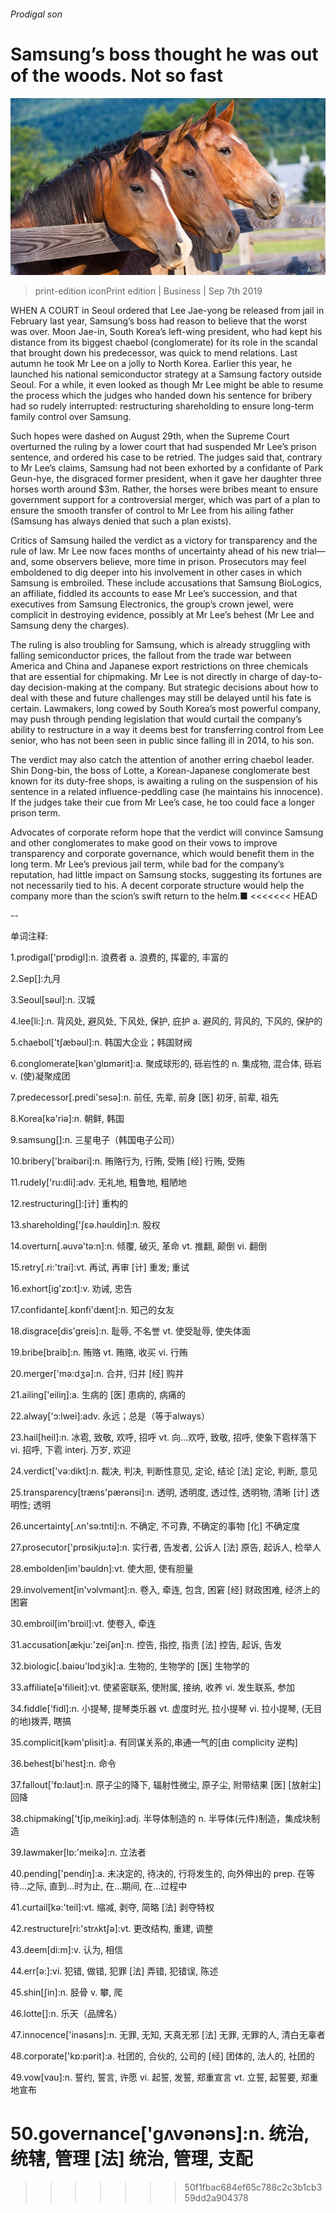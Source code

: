 ###### Prodigal son

# Samsung’s boss thought he was out of the woods. Not so fast 

![image](images/20190907_WBP001_0.jpg) 

> print-edition iconPrint edition | Business | Sep 7th 2019 

WHEN A COURT in Seoul ordered that Lee Jae-yong be released from jail in February last year, Samsung’s boss had reason to believe that the worst was over. Moon Jae-in, South Korea’s left-wing president, who had kept his distance from its biggest chaebol (conglomerate) for its role in the scandal that brought down his predecessor, was quick to mend relations. Last autumn he took Mr Lee on a jolly to North Korea. Earlier this year, he launched his national semiconductor strategy at a Samsung factory outside Seoul. For a while, it even looked as though Mr Lee might be able to resume the process which the judges who handed down his sentence for bribery had so rudely interrupted: restructuring shareholding to ensure long-term family control over Samsung. 

Such hopes were dashed on August 29th, when the Supreme Court overturned the ruling by a lower court that had suspended Mr Lee’s prison sentence, and ordered his case to be retried. The judges said that, contrary to Mr Lee’s claims, Samsung had not been exhorted by a confidante of Park Geun-hye, the disgraced former president, when it gave her daughter three horses worth around $3m. Rather, the horses were bribes meant to ensure government support for a controversial merger, which was part of a plan to ensure the smooth transfer of control to Mr Lee from his ailing father (Samsung has always denied that such a plan exists). 

Critics of Samsung hailed the verdict as a victory for transparency and the rule of law. Mr Lee now faces months of uncertainty ahead of his new trial—and, some observers believe, more time in prison. Prosecutors may feel emboldened to dig deeper into his involvement in other cases in which Samsung is embroiled. These include accusations that Samsung BioLogics, an affiliate, fiddled its accounts to ease Mr Lee’s succession, and that executives from Samsung Electronics, the group’s crown jewel, were complicit in destroying evidence, possibly at Mr Lee’s behest (Mr Lee and Samsung deny the charges). 

The ruling is also troubling for Samsung, which is already struggling with falling semiconductor prices, the fallout from the trade war between America and China and Japanese export restrictions on three chemicals that are essential for chipmaking. Mr Lee is not directly in charge of day-to-day decision-making at the company. But strategic decisions about how to deal with these and future challenges may still be delayed until his fate is certain. Lawmakers, long cowed by South Korea’s most powerful company, may push through pending legislation that would curtail the company’s ability to restructure in a way it deems best for transferring control from Lee senior, who has not been seen in public since falling ill in 2014, to his son. 

The verdict may also catch the attention of another erring chaebol leader. Shin Dong-bin, the boss of Lotte, a Korean-Japanese conglomerate best known for its duty-free shops, is awaiting a ruling on the suspension of his sentence in a related influence-peddling case (he maintains his innocence). If the judges take their cue from Mr Lee’s case, he too could face a longer prison term. 

Advocates of corporate reform hope that the verdict will convince Samsung and other conglomerates to make good on their vows to improve transparency and corporate governance, which would benefit them in the long term. Mr Lee’s previous jail term, while bad for the company’s reputation, had little impact on Samsung stocks, suggesting its fortunes are not necessarily tied to his. A decent corporate structure would help the company more than the scion’s swift return to the helm.■ 
<<<<<<< HEAD

-- 

 单词注释:

1.prodigal['prɒdigl]:n. 浪费者 a. 浪费的, 挥霍的, 丰富的 

2.Sep[]:九月 

3.Seoul[sәul]:n. 汉城 

4.lee[li:]:n. 背风处, 避风处, 下风处, 保护, 庇护 a. 避风的, 背风的, 下风的, 保护的 

5.chaebol['tʃæbəul]:n. 韩国大企业；韩国财阀 

6.conglomerate[kәn'glɒmәrit]:a. 聚成球形的, 砾岩性的 n. 集成物, 混合体, 砾岩 v. (使)凝聚成团 

7.predecessor[.predi'sesә]:n. 前任, 先辈, 前身 [医] 初牙, 前辈, 祖先 

8.Korea[kә'riә]:n. 朝鲜, 韩国 

9.samsung[]:n. 三星电子（韩国电子公司） 

10.bribery['braibәri]:n. 贿赂行为, 行贿, 受贿 [经] 行贿, 受贿 

11.rudely['ru:dli]:adv. 无礼地, 粗鲁地, 粗陋地 

12.restructuring[]:[计] 重构的 

13.shareholding['ʃεә.hәuldiŋ]:n. 股权 

14.overturn[.әuvә'tә:n]:n. 倾覆, 破灭, 革命 vt. 推翻, 颠倒 vi. 翻倒 

15.retry[.ri:'trai]:vt. 再试, 再审 [计] 重发; 重试 

16.exhort[ig'zɒ:t]:v. 劝诫, 忠告 

17.confidante[.kɒnfi'dænt]:n. 知己的女友 

18.disgrace[dis'greis]:n. 耻辱, 不名誉 vt. 使受耻辱, 使失体面 

19.bribe[braib]:n. 贿赂 vt. 贿赂, 收买 vi. 行贿 

20.merger['mә:dʒә]:n. 合并, 归并 [经] 购并 

21.ailing['eiliŋ]:a. 生病的 [医] 患病的, 病痛的 

22.alway['ɔ:lwei]:adv. 永远；总是（等于always） 

23.hail[heil]:n. 冰雹, 致敬, 欢呼, 招呼 vt. 向...欢呼, 致敬, 招呼, 使象下雹样落下 vi. 招呼, 下雹 interj. 万岁, 欢迎 

24.verdict['vә:dikt]:n. 裁决, 判决, 判断性意见, 定论, 结论 [法] 定论, 判断, 意见 

25.transparency[træns'pærәnsi]:n. 透明, 透明度, 透过性, 透明物, 清晰 [计] 透明性; 透明 

26.uncertainty[.ʌn'sә:tnti]:n. 不确定, 不可靠, 不确定的事物 [化] 不确定度 

27.prosecutor['prɒsikju:tә]:n. 实行者, 告发者, 公诉人 [法] 原告, 起诉人, 检举人 

28.embolden[im'bәuldn]:vt. 使大胆, 使有胆量 

29.involvement[in'vɔlvmәnt]:n. 卷入, 牵连, 包含, 困窘 [经] 财政困难, 经济上的困窘 

30.embroil[im'brɒil]:vt. 使卷入, 牵连 

31.accusation[ækju:'zeiʃәn]:n. 控告, 指控, 指责 [法] 控告, 起诉, 告发 

32.biologic[.baiәu'lɒdʒik]:a. 生物的, 生物学的 [医] 生物学的 

33.affiliate[ә'filieit]:vt. 使紧密联系, 使附属, 接纳, 收养 vi. 发生联系, 参加 

34.fiddle['fidl]:n. 小提琴, 提琴类乐器 vt. 虚度时光, 拉小提琴 vi. 拉小提琴, (无目的地)拨弄, 瞎搞 

35.complicit[kәm'plisit]:a. 有同谋关系的,串通一气的[由 complicity 逆构] 

36.behest[bi'hest]:n. 命令 

37.fallout['fɒ:laut]:n. 原子尘的降下, 辐射性微尘, 原子尘, 附带结果 [医] [放射尘]回降 

38.chipmaking['tʃip,meikiŋ]:adj. 半导体制造的 n. 半导体(元件)制造，集成块制造 

39.lawmaker[lɒ:'meikә]:n. 立法者 

40.pending['pendiŋ]:a. 未决定的, 待决的, 行将发生的, 向外伸出的 prep. 在等待...之际, 直到...时为止, 在...期间, 在...过程中 

41.curtail[kә:'teil]:vt. 缩减, 剥夺, 简略 [法] 剥夺特权 

42.restructure[ri:'strʌktʃә]:vt. 更改结构, 重建, 调整 

43.deem[di:m]:v. 认为, 相信 

44.err[ә:]:vi. 犯错, 做错, 犯罪 [法] 弄错, 犯错误, 陈述 

45.shin[ʃin]:n. 胫骨 v. 攀, 爬 

46.lotte[]:n. 乐天（品牌名） 

47.innocence['inәsәns]:n. 无罪, 无知, 天真无邪 [法] 无罪, 无罪的人, 清白无辜者 

48.corporate['kɒ:pәrit]:a. 社团的, 合伙的, 公司的 [经] 团体的, 法人的, 社团的 

49.vow[vau]:n. 誓约, 誓言, 许愿 vi. 起誓, 发誓, 郑重宣言 vt. 立誓, 起誓要, 郑重地宣布 

50.governance['gʌvәnәns]:n. 统治, 统辖, 管理 [法] 统治, 管理, 支配 
=======
>>>>>>> 50f1fbac684ef65c788c2c3b1cb359dd2a904378

